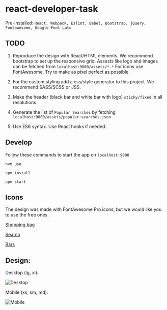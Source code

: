 # react-developer-task

Pre-installed:
```React, Webpack, Eslint, Babel, Bootstrap, jQuery, Fontawesome, Google Font Lato```

## TODO

1. Reproduce the design with React/HTML elements. We recommend bootstrap to set up the responsive grid. 
Assests like logo and images can be fetched from ```localhost:9000/assets/*.*```
For icons use FontAwesome. Try to make as pixel perfect as possible.

3. For the custom styling add a css/style generator to this project. We recommend SASS/SCSS or JSS.

4. Make the header (black bar and white bar with logo) ```sticky/fixed``` in all resolutions

5. Generate the list of ```Popular Searches``` by fetching ```localhost:9000/assets/popular-searches.json```

6. Use ES6 syntax. Use React hooks if needed.

## Develop

Follow these commands to start the app on ```localhost:9000```

```nvm use```

```npm install```

```npm start```

## Icons

The design was made with FontAwesome Pro icons, but we would like you to use the free ones.

[Shopping bag](https://fontawesome.com/icons/shopping-bag?style=solid)

[Search](https://fontawesome.com/icons/search?style=solid)

[Bars](https://fontawesome.com/icons/bars?style=solid)

## Design:

Desktop (lg, xl):

![Desktop](lg-xl.png)

Mobile (xs, sm, md):

![Mobile](xs-sm-md.png)
